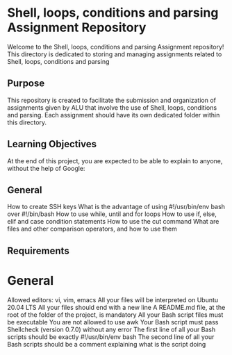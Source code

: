 # Shell, loops, conditions and parsing Assignment Repository
Welcome to the Shell, loops, conditions and parsing Assignment repository! This directory is dedicated to storing and managing assignments related to Shell, loops, conditions and parsing

## Purpose

This repository is created to facilitate the submission and organization of assignments given by ALU that involve the use of Shell, loops, conditions and parsing. Each assignment should have its own dedicated folder within this directory.

## Learning Objectives

At the end of this project, you are expected to be able to explain to anyone, without the help of Google:

## General

How to create SSH keys
What is the advantage of using #!/usr/bin/env bash over #!/bin/bash
How to use while, until and for loops
How to use if, else, elif and case condition statements
How to use the cut command
What are files and other comparison operators, and how to use them

## Requirements
# General
Allowed editors: vi, vim, emacs
All your files will be interpreted on Ubuntu 20.04 LTS
All your files should end with a new line
A README.md file, at the root of the folder of the project, is mandatory
All your Bash script files must be executable
You are not allowed to use awk
Your Bash script must pass Shellcheck (version 0.7.0) without any error
The first line of all your Bash scripts should be exactly #!/usr/bin/env bash
The second line of all your Bash scripts should be a comment explaining what is the script doing


